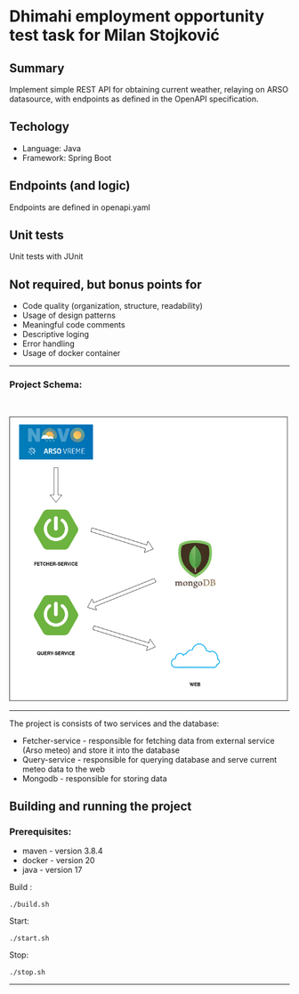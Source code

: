 # Dhimahi employment opportunity test task for Milan Stojković

## Summary
Implement simple REST API for obtaining current weather, relaying on ARSO datasource, with endpoints as defined in the OpenAPI specification.

## Techology
- Language: Java
- Framework: Spring Boot

## Endpoints (and logic)
Endpoints are defined in openapi.yaml

## Unit tests
Unit tests with JUnit

## Not required, but bonus points for
- Code quality (organization, structure, readability)
- Usage of design patterns
- Meaningful code comments
- Descriptive loging
- Error handling
- Usage of docker container

---

### Project Schema:
<br>

![Scheme](./schema.png)

---
The project is consists of two services and the database:
* Fetcher-service - responsible for fetching data from external service (Arso meteo) and store it into the database
* Query-service - responsible for querying database and serve current meteo data to the web
* Mongodb - responsible for storing data

## Building and running the project

### Prerequisites:
* maven - version 3.8.4
* docker - version 20
* java - version 17

Build :
```shell script
./build.sh
```

Start:
```shell script
./start.sh
```

Stop:
```shell script
./stop.sh
```

---

